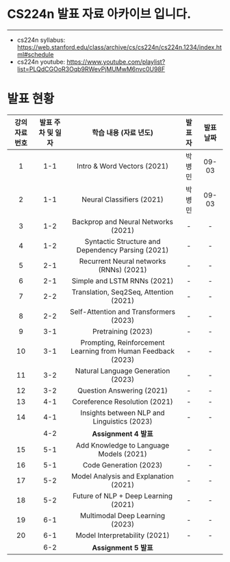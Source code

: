 # CS224n 발표 자료 아카이브 입니다.
---

- cs224n syllabus: https://web.stanford.edu/class/archive/cs/cs224n/cs224n.1234/index.html#schedule
- cs224n youtube: https://www.youtube.com/playlist?list=PLQdCGOoR3Oqb9RWevPjMUMwM6nvc0U98F


# 발표 현황

| 강의 자료 번호 | 발표 주차 및 일자 |                         학습 내용 (자료 년도)                         | 발표자 | 발표 날짜 |
| :------: | :--------: | :-----------------------------------------------------------: | :-: | :---: |
|    1     |    1-1     |                  Intro & Word Vectors (2021)                  | 박병민 | 09-03 |
|    2     |    1-1     |                   Neural Classifiers (2021)                   | 박병민 | 09-03 |
|    3     |    1-2     |              Backprop and Neural Networks (2021)              |  -  |   -   |
|    4     |    1-2     |       Syntactic Structure and Dependency Parsing (2021)       |  -  |   -   |
|    5     |    2-1     |            Recurrent Neural networks (RNNs) (2021)            |  -  |   -   |
|    6     |    2-1     |                  Simple and LSTM RNNs (2021)                  |  -  |   -   |
|    7     |    2-2     |            Translation, Seq2Seq, Attention (2021)             |  -  |   -   |
|    8     |    2-2     |            Self-Attention and Transformers (2023)             |  -  |   -   |
|    9     |    3-1     |                      Pretraining (2023)                       |  -  |   -   |
|    10    |    3-1     | Prompting, Reinforcement Learning from Human Feedback (2023) |  -  |   -   |
|    11    |    3-2     |              Natural Language Generation (2023)              |  -  |   -   |
|    12    |    3-2     |                   Question Answering (2021)                   |  -  |   -   |
|    13    |    4-1     |                 Coreference Resolution (2021)                 |  -  |   -   |
|    14    |    4-1     |          Insights between NLP and Linguistics (2023)          |  -  |   -   |
|          |    4-2     |                      **Assignment 4 발표**                      |     |       |
|    15    |    5-1     |            Add Knowledge to Language Models (2021)            |  -  |   -   |
|    16    |    5-1     |                    Code Generation (2023)                     |  -  |   -   |
|    17    |    5-2     |             Model Analysis and Explanation (2021)             |  -  |   -   |
|    18    |    5-2     |             Future of NLP + Deep Learning (2021)              |  -  |   -   |
|    19    |    6-1     |                Multimodal Deep Learning (2023)                |  -  |   -   |
|    20    |    6-1     |                 Model Interpretability (2021)                 |  -  |   -   |
|          |    6-2     |                      **Assignment 5 발표**                      |     |       |

